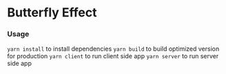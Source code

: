 # Butterfly Effect

### Usage
`yarn install` to install dependencies
`yarn build`   to build optimized version for production
`yarn client`  to run client side app
`yarn server`  to run server side app
